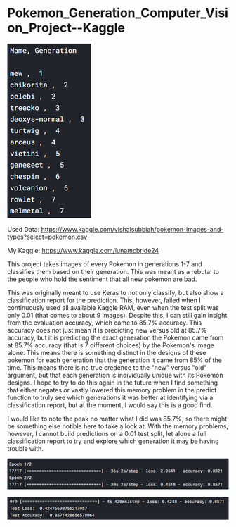 # Pokemon_Generation_Computer_Vision_Project--Kaggle

![BoarderPokemon](https://github.com/Luna-McBride/Kaggle_Personal_Projects/blob/master/Computer%20Vision/Pokemon_Generation_Computer_Vision_Project/Pokemon.png)

Used Data: https://www.kaggle.com/vishalsubbiah/pokemon-images-and-types?select=pokemon.csv

My Kaggle: https://www.kaggle.com/lunamcbride24

This project takes images of every Pokemon in generations 1-7 and classifies them based on their generation. This was meant as a rebutal to the people who hold the sentiment that all new pokemon are bad.

This was originally meant to use Keras to not only classify, but also show a classification report for the prediction. This, however, failed when I continuously used all available Kaggle RAM, even when the test split was only 0.01 (that comes to about 9 images). Despite this, I can still gain insight from the evaluation accuracy, which came to 85.7% accuracy. This accuracy does not just mean it is predicting new versus old at 85.7% accuracy, but it is predicting the exact generation the Pokemon came from at 85.7% accuracy (that is 7 different choices) by the Pokemon's image alone. This means there is something distinct in the designs of these pokemon for each generation that the generation it came from 85% of the time. This means there is no true credence to the "new" versus "old" argument, but that each generation is individually unique with its Pokemon designs. I hope to try to do this again in the future when I find something that either negates or vastly lowered this memory problem in the predict function to truly see which generations it was better at identifying via a classification report, but at the moment, I would say this is a good find.

I would like to note the peak no matter what I did was 85.7%, so there might be something else notible here to take a look at. With the memory problems, however, I cannot build predictions on a 0.01 test split, let alone a full classification report to try and explore which generation it may be having trouble with.

![Train](https://github.com/Luna-McBride/Kaggle_Personal_Projects/blob/master/Computer%20Vision/Pokemon_Generation_Computer_Vision_Project/Training.png)

![Train](https://github.com/Luna-McBride/Kaggle_Personal_Projects/blob/master/Computer%20Vision/Pokemon_Generation_Computer_Vision_Project/Testing.png)
